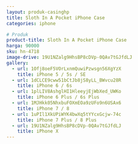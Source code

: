 ```yaml
---
layout: produk-casinghp
title: Sloth In A Pocket iPhone Case
categories: iphone

# Produk
product-title: Sloth In A Pocket iPhone Case
harga: 90000
sku: hn-4718
image-drive: 19U1NZalg9HhsBP8cDVp-0QAv7tGJfdLJ
gallery:
  - url: 1Ofj8oeF5VOrLxnmQuwiPzwsgn56XgYzX
    title: iPhone 5 / 5s / SE
  - url: 1dCLCE9cww51bCtJb8jS8yLL_BWvcu28R
    title: iPhone 6 / 6s
  - url: 1plLIV8AshglHI1HleeyjEjWbXed_UWKo
    title: iPhone 6 Plus / 6s Plus
  - url: 1MJHkk05NhxbuFOXmEOa9zUFo9n6USAx6
    title: iPhone 7 / 8
  - url: 1uPIl1XkUPiWYK4bwXq5tYYcxGcjw-74c
    title: iPhone 7 Plus / 8 Plus
  - url: 19U1NZalg9HhsBP8cDVp-0QAv7tGJfdLJ
    title: iPhone X
---
```

